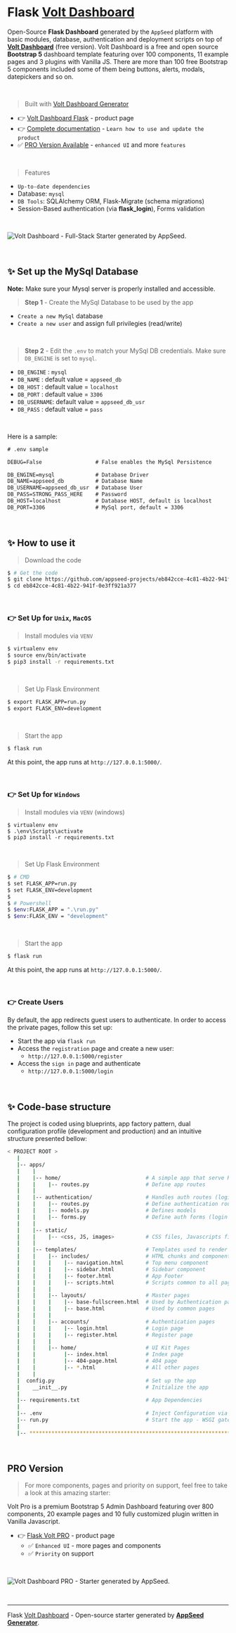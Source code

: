# Flask [Volt Dashboard](https://appseed.us/generator/volt-dashboard/)

Open-Source **Flask Dashboard** generated by the `AppSeed` platform with basic modules, database, authentication and deployment scripts on top of **[Volt Dashboard](https://appseed.us/generator/volt-dashboard/)** (free version). Volt Dashboard is a free and open source **Bootstrap 5** dashboard template featuring over 100 components, 11 example pages and 3 plugins with Vanilla JS. There are more than 100 free Bootstrap 5 components included some of them being buttons, alerts, modals, datepickers and so on.
  
<br />

> Built with [Volt Dashboard Generator](https://appseed.us/generator/volt-dashboard/)

- 👉 [Volt Dashboard Flask](https://appseed.us/product/volt-dashboard/flask/) - product page
- 👉 [Complete documentation](https://docs.appseed.us/products/flask-dashboards/volt) - `Learn how to use and update the product`
- ✅ [PRO Version Available](https://appseed.us/product/volt-dashboard-pro/flask/) - `enhanced UI` and more `features` 

<br />

> Features

- `Up-to-date dependencies`
- Database: `mysql`
- `DB Tools`: SQLAlchemy ORM, Flask-Migrate (schema migrations)
- Session-Based authentication (via **flask_login**), Forms validation

<br />

![Volt Dashboard - Full-Stack Starter generated by AppSeed.](https://user-images.githubusercontent.com/51070104/168843604-b026fd94-5969-4be7-81ac-5887cf0958e5.png)

<br />




## ✨ Set up the MySql Database

**Note:** Make sure your Mysql server is properly installed and accessible. 

> **Step 1** - Create the MySql Database to be used by the app

- `Create a new MySql` database
- `Create a new user` and assign full privilegies (read/write)

<br />

> **Step 2** - Edit the `.env` to match your MySql DB credentials. Make sure `DB_ENGINE` is set to `mysql`.

- `DB_ENGINE`  : `mysql` 
- `DB_NAME`    : default value = `appseed_db`
- `DB_HOST`    : default value = `localhost`
- `DB_PORT`    : default value = `3306`
- `DB_USERNAME`: default value = `appseed_db_usr`
- `DB_PASS`    : default value = `pass`

<br />

Here is a sample:  

```txt
# .env sample

DEBUG=False                 # False enables the MySql Persistence

DB_ENGINE=mysql             # Database Driver
DB_NAME=appseed_db          # Database Name
DB_USERNAME=appseed_db_usr  # Database User
DB_PASS=STRONG_PASS_HERE    # Password 
DB_HOST=localhost           # Database HOST, default is localhost 
DB_PORT=3306                # MySql port, default = 3306 
```

<br />


## ✨ How to use it

> Download the code 

```bash
$ # Get the code
$ git clone https://github.com/appseed-projects/eb842cce-4c81-4b22-941f-0e3ff921a377.git
$ cd eb842cce-4c81-4b22-941f-0e3ff921a377
```

<br />

### 👉 Set Up for `Unix`, `MacOS` 

> Install modules via `VENV`  

```bash
$ virtualenv env
$ source env/bin/activate
$ pip3 install -r requirements.txt
```

<br />

> Set Up Flask Environment

```bash
$ export FLASK_APP=run.py
$ export FLASK_ENV=development
```

<br />

> Start the app

```bash
$ flask run
```

At this point, the app runs at `http://127.0.0.1:5000/`. 

<br />

### 👉 Set Up for `Windows` 

> Install modules via `VENV` (windows) 

```
$ virtualenv env
$ .\env\Scripts\activate
$ pip3 install -r requirements.txt
```

<br />

> Set Up Flask Environment

```bash
$ # CMD 
$ set FLASK_APP=run.py
$ set FLASK_ENV=development
$
$ # Powershell
$ $env:FLASK_APP = ".\run.py"
$ $env:FLASK_ENV = "development"
```

<br />

> Start the app

```bash
$ flask run
```

At this point, the app runs at `http://127.0.0.1:5000/`. 

<br />

### 👉 Create Users

By default, the app redirects guest users to authenticate. In order to access the private pages, follow this set up: 

- Start the app via `flask run`
- Access the `registration` page and create a new user:
  - `http://127.0.0.1:5000/register`
- Access the `sign in` page and authenticate
  - `http://127.0.0.1:5000/login`

<br />

## ✨ Code-base structure

The project is coded using blueprints, app factory pattern, dual configuration profile (development and production) and an intuitive structure presented bellow:

```bash
< PROJECT ROOT >
   |
   |-- apps/
   |    |
   |    |-- home/                           # A simple app that serve HTML files
   |    |    |-- routes.py                  # Define app routes
   |    |
   |    |-- authentication/                 # Handles auth routes (login and register)
   |    |    |-- routes.py                  # Define authentication routes  
   |    |    |-- models.py                  # Defines models  
   |    |    |-- forms.py                   # Define auth forms (login and register) 
   |    |
   |    |-- static/
   |    |    |-- <css, JS, images>          # CSS files, Javascripts files
   |    |
   |    |-- templates/                      # Templates used to render pages
   |    |    |-- includes/                  # HTML chunks and components
   |    |    |    |-- navigation.html       # Top menu component
   |    |    |    |-- sidebar.html          # Sidebar component
   |    |    |    |-- footer.html           # App Footer
   |    |    |    |-- scripts.html          # Scripts common to all pages
   |    |    |
   |    |    |-- layouts/                   # Master pages
   |    |    |    |-- base-fullscreen.html  # Used by Authentication pages
   |    |    |    |-- base.html             # Used by common pages
   |    |    |
   |    |    |-- accounts/                  # Authentication pages
   |    |    |    |-- login.html            # Login page
   |    |    |    |-- register.html         # Register page
   |    |    |
   |    |    |-- home/                      # UI Kit Pages
   |    |         |-- index.html            # Index page
   |    |         |-- 404-page.html         # 404 page
   |    |         |-- *.html                # All other pages
   |    |    
   |  config.py                             # Set up the app
   |    __init__.py                         # Initialize the app
   |
   |-- requirements.txt                     # App Dependencies
   |
   |-- .env                                 # Inject Configuration via Environment
   |-- run.py                               # Start the app - WSGI gateway
   |
   |-- ************************************************************************
```

<br />



## PRO Version

> For more components, pages and priority on support, feel free to take a look at this amazing starter:

Volt Pro is a premium Bootstrap 5 Admin Dashboard featuring over 800 components, 20 example pages and 10 fully customized plugin written in Vanilla Javascript. 

- 👉 [Flask Volt PRO](https://appseed.us/product/volt-dashboard-pro/flask/) - product page
  - ✅ `Enhanced UI` - more pages and components
  - ✅ `Priority` on support

<br >

![Volt Dashboard PRO - Starter generated by AppSeed.](https://user-images.githubusercontent.com/51070104/172672843-8c40a801-3438-4e9c-86db-38a34191fbdf.png)

<br />

---
Flask [Volt Dashboard](https://appseed.us/generator/volt-dashboard/) - Open-source starter generated by **[AppSeed Generator](https://appseed.us/generator/)**.
